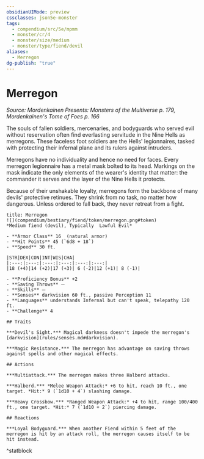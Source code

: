 ```yaml
---
obsidianUIMode: preview
cssclasses: json5e-monster
tags:
  - compendium/src/5e/mpmm
  - monster/cr/4
  - monster/size/medium
  - monster/type/fiend/devil
aliases:
  - Merregon
dg-publish: "true"
---
```

# Merregon
*Source: Mordenkainen Presents: Monsters of the Multiverse p. 179, Mordenkainen's Tome of Foes p. 166*  

The souls of fallen soldiers, mercenaries, and bodyguards who served evil without reservation often find everlasting servitude in the Nine Hells as merregons. These faceless foot soldiers are the Hells' legionnaires, tasked with protecting their infernal plane and its rulers against intruders.

Merregons have no individuality and hence no need for faces. Every merregon legionnaire has a metal mask bolted to its head. Markings on the mask indicate the only elements of the wearer's identity that matter: the commander it serves and the layer of the Nine Hells it protects.

Because of their unshakable loyalty, merregons form the backbone of many devils' protective retinues. They shrink from no task, no matter how dangerous. Unless ordered to fall back, they never retreat from a fight.

```ad-statblock
title: Merregon
![](compendium/bestiary/fiend/token/merregon.png#token)
*Medium fiend (devil), Typically  Lawful Evil*

- **Armor Class** 16  (natural armor)
- **Hit Points** 45 (`6d8 + 18`)
- **Speed** 30 ft.

|STR|DEX|CON|INT|WIS|CHA|
|:---:|:---:|:---:|:---:|:---:|:---:|
|18 (+4)|14 (+2)|17 (+3)| 6 (-2)|12 (+1)| 8 (-1)|

- **Proficiency Bonus** +2
- **Saving Throws** ⏤
- **Skills** ⏤
- **Senses** darkvision 60 ft., passive Perception 11
- **Languages** understands Infernal but can't speak, telepathy 120 ft.
- **Challenge** 4

## Traits

***Devil's Sight.*** Magical darkness doesn't impede the merregon's [darkvision](rules/senses.md#darkvision).

***Magic Resistance.*** The merregon has advantage on saving throws against spells and other magical effects.

## Actions

***Multiattack.*** The merregon makes three Halberd attacks.

***Halberd.*** *Melee Weapon Attack:* +6 to hit, reach 10 ft., one target. *Hit:* 9 (`1d10 + 4`) slashing damage.

***Heavy Crossbow.*** *Ranged Weapon Attack:* +4 to hit, range 100/400 ft., one target. *Hit:* 7 (`1d10 + 2`) piercing damage.

## Reactions

***Loyal Bodyguard.*** When another Fiend within 5 feet of the merregon is hit by an attack roll, the merregon causes itself to be hit instead.
```
^statblock